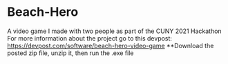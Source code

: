 # Beach-Hero
A video game I made with two people as part of the CUNY 2021 Hackathon
For more information about the project go to this devpost: https://devpost.com/software/beach-hero-video-game 
**Download  the posted zip file, unzip it, then run the .exe file
